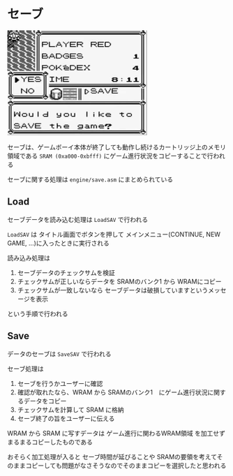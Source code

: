 # セーブ

<img src="./image/save.jpg" width="320px" />

セーブは、ゲームボーイ本体が終了しても動作し続けるカートリッジ上のメモリ領域である `SRAM (0xa000-0xbfff)` にゲーム進行状況をコピーすることで行われる

セーブに関する処理は `engine/save.asm` にまとめられている

## Load

セーブデータを読み込む処理は `LoadSAV` で行われる

`LoadSAV` は タイトル画面でボタンを押して メインメニュー(CONTINUE, NEW GAME, ...)に入ったときに実行される 

読み込み処理は

1. セーブデータのチェックサムを検証
2. チェックサムが正しいならデータを SRAMのバンク1 から WRAMにコピー
3. チェックサムが一致しないなら セーブデータは破損していますというメッセージを表示

という手順で行われる

## Save

データのセーブは `SaveSAV` で行われる

セーブ処理は

1. セーブを行うかユーザーに確認
2. 確認が取れたなら、WRAM から SRAMのバンク1　にゲーム進行状況に関するデータをコピー
3. チェックサムを計算して SRAM に格納
4. セーブ終了の旨をユーザーに伝える

WRAM から SRAM に写すデータは ゲーム進行に関わるWRAM領域 を加工せずまるまるコピーしたものである

おそらく加工処理が入ると セーブ時間が延びることや SRAMの要領を考えてそのままコピーしても問題がなさそうなのでそのままコピーを選択したと思われる
